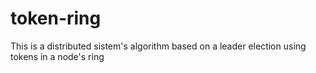 # token-ring
This is a distributed sistem's algorithm based on a leader election using tokens in a node's ring
